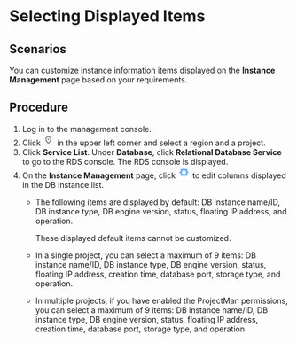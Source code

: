 # Selecting Displayed Items<a name="rds_sqlserver_05_0022"></a>

## Scenarios<a name="rds_05_0022_section1826292415416"></a>

You can customize  instance information items  displayed on the  **Instance Management**  page based on your requirements.

## Procedure<a name="rds_05_0022_section63751754185818"></a>

1.  Log in to the management console.
2.  Click  ![](figures/region.png)  in the upper left corner and select a region and a project.
3.  Click  **Service List**. Under  **Database**, click  **Relational Database Service**  to go to the RDS console. The RDS console is displayed.
4.  On the  **Instance Management**  page, click  ![](figures/config.PNG)  to  edit columns  displayed in the DB instance list.
    -   The following items are displayed by default: DB instance name/ID, DB instance type, DB engine version, status, floating IP address, and operation.

        These displayed default items cannot be customized.

    -   In a single project, you can select a maximum of 9 items: DB instance name/ID, DB instance type, DB engine version, status, floating IP address, creation time, database port, storage type, and operation.
    -   In multiple projects, if you have enabled the ProjectMan permissions, you can select a maximum of 9 items: DB instance name/ID, DB instance type, DB engine version, status, floating IP address, creation time, database port, storage type, and operation.


